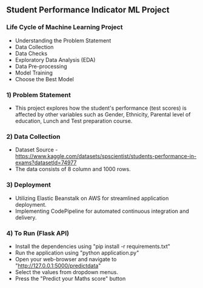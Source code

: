 ## Student Performance Indicator ML Project

### Life Cycle of Machine Learning Project

- Understanding the Problem Statement
- Data Collection
- Data Checks
- Exploratory Data Analysis (EDA)
- Data Pre-processing
- Model Training
- Choose the Best Model


### 1) Problem Statement

- This project explores how the student's performance (test scores) is affected by other variables such as Gender, Ethnicity, Parental level of education, Lunch and Test preparation course.


### 2) Data Collection

- Dataset Source - https://www.kaggle.com/datasets/spscientist/students-performance-in-exams?datasetId=74977
- The data consists of 8 column and 1000 rows.

### 3) Deployment
- Utilizing Elastic Beanstalk on AWS for streamlined application deployment.
- Implementing CodePipeline for automated continuous integration and delivery.

### 4) To Run (Flask API)
- Install the dependencies using "pip install -r requirements.txt"
- Run the application using  "python application.py"
- Open your web-browser and navigate to "http://127.0.0.1:5000/predictdata"
- Select the values from dropdown menus.
- Press the "Predict your Maths score" button